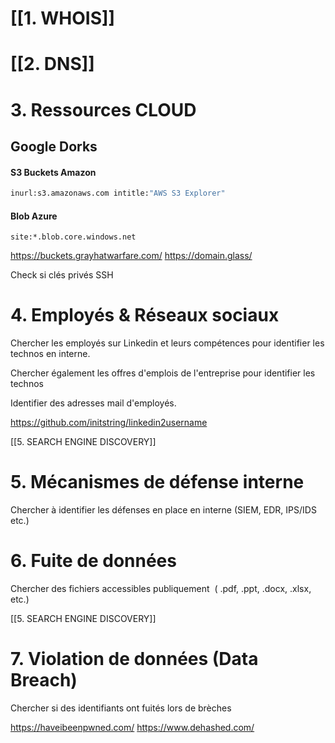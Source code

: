 

# [[1. WHOIS]]


# [[2. DNS]]


# 3. Ressources CLOUD

## Google Dorks
#### S3 Buckets Amazon

```bash
inurl:s3.amazonaws.com intitle:"AWS S3 Explorer"
```

#### Blob Azure

```
site:*.blob.core.windows.net
```

https://buckets.grayhatwarfare.com/
https://domain.glass/

Check si clés privés SSH

# 4. Employés & Réseaux sociaux

Chercher les employés sur Linkedin et leurs compétences pour identifier les technos en interne.

Chercher également les offres d'emplois de l'entreprise pour identifier les technos

Identifier des adresses mail d'employés.

https://github.com/initstring/linkedin2username

[[5. SEARCH ENGINE DISCOVERY]]

# 5. Mécanismes de défense interne

Chercher à identifier les défenses en place en interne (SIEM, EDR, IPS/IDS etc.)


# 6. Fuite de données

Chercher des fichiers accessibles publiquement  ( .pdf, .ppt, .docx, .xlsx, etc.)

[[5. SEARCH ENGINE DISCOVERY]]


# 7. Violation de données (Data Breach)

Chercher si des identifiants ont fuités lors de brèches

https://haveibeenpwned.com/
https://www.dehashed.com/